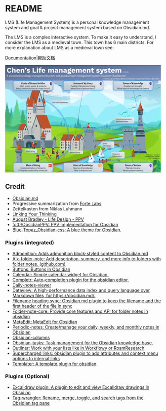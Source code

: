 # README
LMS (Life Management System) is a personal knowledge management system and goal & project management system based on Obsidian.md. 

The LMS is a complex interactive system. To make it easy to understand, I consider the LMS as a medieval town.  This town has 6 main districts. For more explanation about LMS as a medieval town see:

[Documentation](https://laozhou-in-germany.github.io/Chens_LMS_Public/)|[帮助文档](https://laozhou-in-germany.github.io/Chens_LMS_Public_CN/)

![LMS_poster_landscape](docs/docs/images/LMS_poster_landscape.png)


## Credit
- [Obsidian.md](https://obsidian.md/)
- Progressive summarization from [Forte Labs](https://fortelabs.co/)
- Zettelkasten from Niklas Luhmann
- [Linking Your Thinking](https://www.linkingyourthinking.com/)
- [August Bradley - Life Design - PPV](https://www.youtube.com/user/augustbradley/featured)
- [tot0/ObsidianPPV: PPV implementation for Obsidian](https://github.com/tot0/ObsidianPPV)
- [Blue-Topaz_Obsidian-css: A blue theme for Obsidian. ](https://github.com/whyt-byte/Blue-Topaz_Obsidian-css)

### Plugins (integrated)
- [Admonition: Adds admonition block-styled content to Obsidian.md ](https://github.com/valentine195/obsidian-admonition)
- [Alx-folder-note: Add description, summary, and more info to folders with folder notes. (github.com)](https://github.com/aidenlx/alx-folder-note)
- [Buttons: Buttons in Obsidian ](https://github.com/shabegom/buttons)
- [Calendar: Simple calendar widget for Obsidian. ](https://github.com/liamcain/obsidian-calendar-plugin)
- [Completr: Auto-completion plugin for the obsidian editor. ](https://github.com/tth05/obsidian-completr)
- [Daily-notes-viewer ](https://github.com/Johnson0907/obsidian-daily-notes-viewer)
- [Dataview: A high-performance data index and query language over Markdown files, for https://obsidian.md/. ](https://github.com/blacksmithgu/obsidian-dataview)
- [Filename heading sync: Obsidian.md plugin to keep the filename and the first header of the file in sync ](https://github.com/dvcrn/obsidian-filename-heading-sync)
- [Folder-note-core: Provide core features and API for folder notes in obsidian](https://github.com/aidenlx/folder-note-core)
- [MetaEdit: MetaEdit for Obsidian ](https://github.com/chhoumann/MetaEdit)
- [Periodic-notes: Create/manage your daily, weekly, and monthly notes in Obsidian ](https://github.com/liamcain/obsidian-periodic-notes)
- [Obsidian-columns](https://github.com/tnichols217/obsidian-columns)
- [Obsidian-tasks: Task management for the Obsidian knowledge base. ](https://github.com/obsidian-tasks-group/obsidian-tasks)
- [Outliner: Work with your lists like in Workflowy or RoamResearch](https://github.com/vslinko/obsidian-outliner)
- [Supercharged links: obsidian plugin to add attributes and context menu options to internal links ](https://github.com/mdelobelle/obsidian_supercharged_links)
- [Templater: A template plugin for obsidian ](https://github.com/SilentVoid13/Templater)

### Plugins (Optional)
- [Excalidraw plugin: A plugin to edit and view Excalidraw drawings in Obsidian ](https://github.com/zsviczian/obsidian-excalidraw-plugin)
- [Tag-wrangler: Rename, merge, toggle, and search tags from the Obsidian tag pane ](https://github.com/pjeby/tag-wrangler)